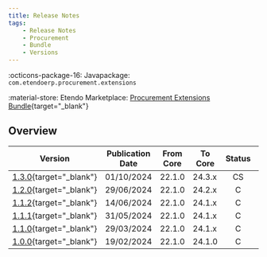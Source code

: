 ```yaml
---
title: Release Notes
tags:
    - Release Notes
    - Procurement
    - Bundle
    - Versions
---
```

:octicons-package-16: Javapackage: `com.etendoerp.procurement.extensions`

:material-store: Etendo Marketplace:  [Procurement Extensions Bundle](https://marketplace.etendo.cloud/#/product-details?module=08BDBA6C314149DBA05CB1A1694F2959){target="_blank"}

## Overview

| Version | Publication Date | From Core | To Core | Status | GitHub |
| --- | --- | --- | --- | :---: | :---: |
| [1.3.0](https://github.com/etendosoftware/com.etendoerp.procurement.extensions/releases/tag/1.3.0){target="_blank"} | 01/10/2024 | 22.1.0 | 24.3.x | CS | :white_check_mark: |
| [1.2.0](https://github.com/etendosoftware/com.etendoerp.procurement.extensions/releases/tag/1.2.0){target="_blank"} | 29/06/2024 | 22.1.0 | 24.2.x | C | :white_check_mark: |
| [1.1.2](https://github.com/etendosoftware/com.etendoerp.procurement.extensions/releases/tag/1.1.2){target="_blank"} | 14/06/2024 | 22.1.0 | 24.1.x | C | :white_check_mark: |
| [1.1.1](https://github.com/etendosoftware/com.etendoerp.procurement.extensions/releases/tag/1.1.1){target="_blank"} | 31/05/2024 | 22.1.0 | 24.1.x | C | :white_check_mark: |
| [1.1.0](https://github.com/etendosoftware/com.etendoerp.procurement.extensions/releases/tag/1.1.0){target="_blank"} | 29/03/2024 | 22.1.0 | 24.1.x | C | :white_check_mark: |
| [1.0.0](https://github.com/etendosoftware/com.etendoerp.procurement.extensions/releases/tag/1.0.0){target="_blank"} | 19/02/2024 | 22.1.0 | 24.1.0 | C | :white_check_mark: |